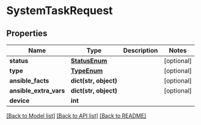 # SystemTaskRequest


## Properties
Name | Type | Description | Notes
------------ | ------------- | ------------- | -------------
**status** | [**StatusEnum**](StatusEnum.md) |  | [optional] 
**type** | [**TypeEnum**](TypeEnum.md) |  | [optional] 
**ansible_facts** | **dict(str, object)** |  | [optional] 
**ansible_extra_vars** | **dict(str, object)** |  | [optional] 
**device** | **int** |  | 

[[Back to Model list]](../README.md#documentation-for-models) [[Back to API list]](../README.md#documentation-for-api-endpoints) [[Back to README]](../README.md)


